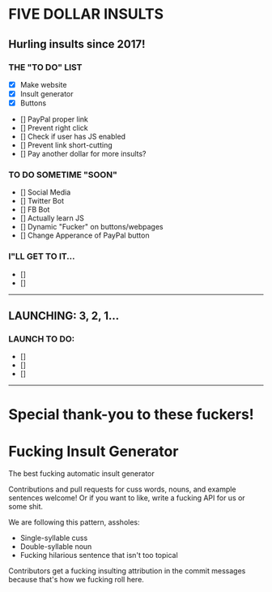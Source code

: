 # FIVE DOLLAR INSULTS
## Hurling insults since 2017!

### THE "TO DO" LIST
- [x] Make website
- [x] Insult generator
- [x] Buttons
- [] PayPal proper link
- [] Prevent right click
- [] Check if user has JS enabled
- [] Prevent link short-cutting
- [] Pay another dollar for more insults?




### TO DO SOMETIME "SOON"
- [] Social Media 
- [] Twitter Bot
- [] FB Bot
- [] Actually learn JS
- [] Dynamic "Fucker" on buttons/webpages
- [] Change Apperance of PayPal button




### I"LL GET TO IT...
- [] 
- [] 


------
## LAUNCHING: 3, 2, 1...
### LAUNCH TO DO:

- [] 
- [] 
- [] 



------
# Special thank-you to these fuckers!
# Fucking Insult Generator

The best fucking automatic insult generator

Contributions and pull requests for cuss words, nouns, and example sentences welcome! Or if you want to like, write a fucking API for us or some shit.

We are following this pattern, assholes:
  - Single-syllable cuss
  - Double-syllable noun
  - Fucking hilarious sentence that isn't too topical

Contributors get a fucking insulting attribution in the commit messages because that's how we fucking roll here.
